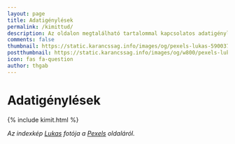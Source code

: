 ```yaml
---
layout: page
title: Adatigénylések
permalink: /kimittud/
description: Az oldalon megtalálható tartalommal kapcsolatos adatigénylések
comments: false
thumbnail: https://static.karancssag.info/images/og/pexels-lukas-590037.jpg
postthumbnail: https://static.karancssag.info/images/og/w800/pexels-lukas-590037.jpg
icon: fas fa-question
author: thgab
---
```


# Adatigénylések

{% include kimit.html %}

_Az indexkép [Lukas](https://www.pexels.com/hu-hu/@goumbik?utm_content=attributionCopyText&amp;utm_medium=referral&amp;utm_source=pexels) fotója a [Pexels](https://www.pexels.com/hu-hu/foto/fa-kave-csesze-asztal-590037/?utm_content=attributionCopyText&amp;utm_medium=referral&amp;utm_source=pexels) oldaláról._